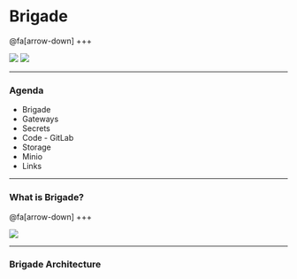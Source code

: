 # Brigade

@fa[arrow-down]
+++

![](https://brigade.sh/assets/images/brigade.png)
![](http://hrbcinsurance.com/wp-content/uploads/2017/11/Extended-02-300.jpg)

---

### Agenda

- Brigade
- Gateways
- Secrets
- Code - GitLab
- Storage
- Minio
- Links

---

### What is Brigade?

@fa[arrow-down]
+++

![](https://pbs.twimg.com/media/CV2rpOMVAAA0T8-.jpg)


---
### Brigade Architecture

